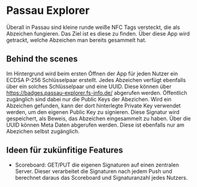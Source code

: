 # Passau Explorer
Überall in Passau sind kleine runde weiße NFC Tags versteckt, die als Abzeichen fungieren.
Das Ziel ist es diese zu finden. Über diese App wird getrackt, welche Abzeichen man bereits gesammelt hat.

## Behind the scenes
Im Hintergrund wird beim ersten Öffnen der App für jeden Nutzer ein ECDSA P-256 Schlüsselpaar erstellt.
Jedes Abzeichen verfügt ebenfalls über ein solches Schlüsselpaar und eine UUID. Diese können über https://badges.passau-explorer.fs-info.de/ abgerufen werden.
Öffentlich zugänglich sind dabei nur die Public Keys der Abezichen. Wird ein Abzeichen gefunden,
kann der dort hinterlegte Private Key verwendet werden, um den eigenen Public Key zu signieren.
Diese Signatur wird gespeichert, als Beweis, das Abzeichen eingesammelt zu haben. 
Über die UUID können Meta Daten abgerufen werden. Diese ist ebenfalls nur am Abezichen selbst zugänglich.

## Ideen für zukünfitige Features
* Scoreboard: GET/PUT die eigenen Signaturen auf einen zentralen Server. Dieser verarbeitet die Signaturen nach jedem Push und berechnet daraus das Scoreboard und Signaturanzahl jedes Nutzers.